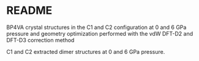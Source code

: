 # README
BP4VA crystal structures in the C1 and C2 configuration at 0 and 6 GPa pressure and geometry optimization performed with the vdW DFT-D2 and DFT-D3 correction method

C1 and C2 extracted dimer structures at 0 and 6 GPa pressure.